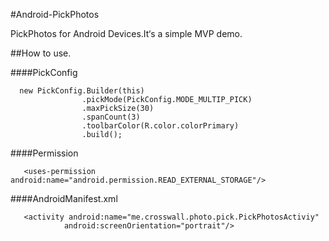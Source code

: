#Android-PickPhotos

PickPhotos for Android Devices.It‘s a simple MVP demo. 



##How to use.

####PickConfig

```code
  new PickConfig.Builder(this)
                .pickMode(PickConfig.MODE_MULTIP_PICK)
                .maxPickSize(30)
                .spanCount(3)
                .toolbarColor(R.color.colorPrimary)
                .build();
```
####Permission

```code
   <uses-permission android:name="android.permission.READ_EXTERNAL_STORAGE"/>
```
####AndroidManifest.xml
```code
   <activity android:name="me.crosswall.photo.pick.PickPhotosActiviy"
            android:screenOrientation="portrait"/>
```

